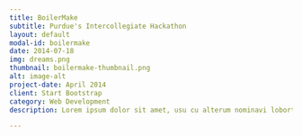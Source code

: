 ```yaml
---
title: BoilerMake
subtitle: Purdue's Intercollegiate Hackathon
layout: default
modal-id: boilermake
date: 2014-07-18
img: dreams.png
thumbnail: boilermake-thumbnail.png
alt: image-alt
project-date: April 2014
client: Start Bootstrap
category: Web Development
description: Lorem ipsum dolor sit amet, usu cu alterum nominavi lobortis. At duo novum diceret. Tantas apeirian vix et, usu sanctus postulant inciderint ut, populo diceret necessitatibus in vim. Cu eum dicam feugiat noluisse.

---
```

